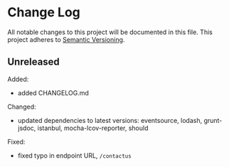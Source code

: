 
# Change Log

All notable changes to this project will be documented in this file.
This project adheres to [Semantic Versioning](http://semver.org/).


## Unreleased

Added:

* added CHANGELOG.md

Changed:

* updated dependencies to latest versions: eventsource, lodash, grunt-jsdoc,
  istanbul, mocha-lcov-reporter, should

Fixed:

* fixed typo in endpoint URL, `/contactus`

